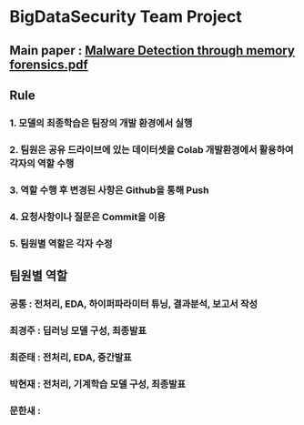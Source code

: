 # BigDataSecurity Team Project 

## Main paper : [Malware Detection through memory forensics.pdf](https://github.com/ckj18/BigDataSecurity/files/11396072/Malware.Detection.through.memory.forensics.pdf)

## Rule 

### 1. 모델의 최종학습은 팀장의 개발 환경에서 실행 
### 2. 팀원은 공유 드라이브에 있는 데이터셋을 Colab 개발환경에서 활용하여 각자의 역할 수행
### 3. 역할 수행 후 변경된 사항은 Github을 통해 Push
### 4. 요청사항이나 질문은 Commit을 이용
### 5. 팀원별 역할은 각자 수정

## 팀원별 역할

### 공통 : 전처리, EDA, 하이퍼파라미터 튜닝, 결과분석, 보고서 작성
### 최경주 : 딥러닝 모델 구성, 최종발표
### 최준태 : 전처리, EDA, 중간발표
### 박현재 : 전처리, 기계학습 모델 구성, 최종발표
### 문한새 :
